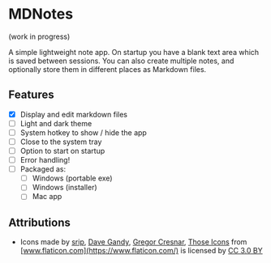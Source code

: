 # MDNotes

(work in progress)

A simple lightweight note app. On startup you have a blank text area which is saved between sessions.
You can also create multiple notes, and optionally store them in different places as Markdown files.

## Features

- [x] Display and edit markdown files
- [ ] Light and dark theme
- [ ] System hotkey to show / hide the app
- [ ] Close to the system tray
- [ ] Option to start on startup
- [ ] Error handling!
- [ ] Packaged as:
  - [ ] Windows (portable exe)
  - [ ] Windows (installer)
  - [ ] Mac app

## Attributions

- Icons made by 
[srip](https://www.flaticon.com/authors/srip), 
[Dave Gandy](https://www.flaticon.com/authors/dave-gandy), 
[Gregor Cresnar](https://www.flaticon.com/authors/gregor-cresnar),
[Those Icons](https://www.flaticon.com/authors/those-icons)
from [www.flaticon.com](https://www.flaticon.com/) is licensed by [CC 3.0 BY](http://creativecommons.org/licenses/by/3.0/)